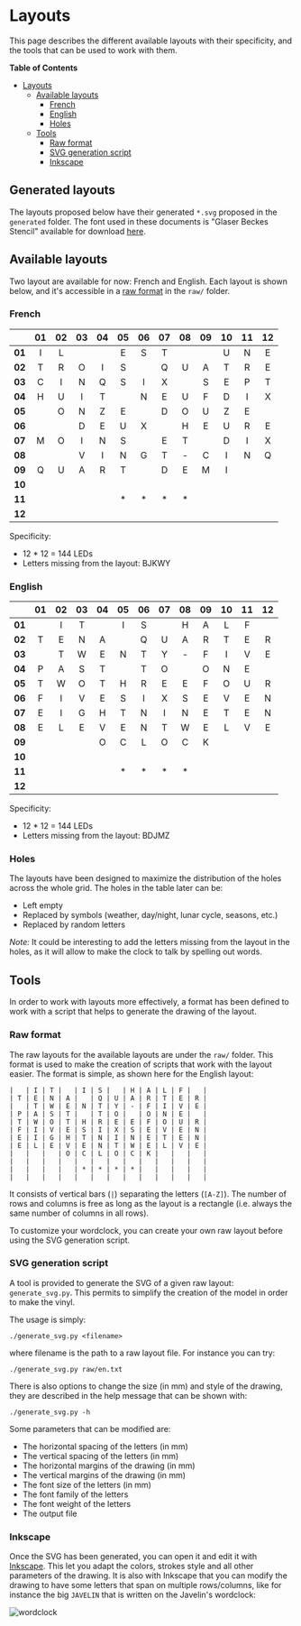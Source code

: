 # Layouts

This page describes the different available layouts with their specificity, and
the tools that can be used to work with them.

<!-- markdown-toc start - Don't edit this section. Run M-x markdown-toc-generate-toc again -->
**Table of Contents**

- [Layouts](#layouts)
    - [Available layouts](#available-layouts)
        - [French](#french)
        - [English](#english)
        - [Holes](#holes)
    - [Tools](#tools)
        - [Raw format](#raw-format)
        - [SVG generation script](#svg-generation-script)
        - [Inkscape](#inkscape)

<!-- markdown-toc end -->

## Generated layouts

The layouts proposed below have their generated `*.svg` proposed in the
`generated` folder. The font used in these documents is "Glaser Beckes Stencil"
available for download
[here](http://ufonts.com/fonts/glaser-becker-stencil.html).

## Available layouts

Two layout are available for now: French and English. Each layout is shown
below, and it's accessible in a [raw format](#raw-format) in the `raw/` folder.

### French

|        | 01 | 02 | 03 | 04 | 05 | 06 | 07 | 08 | 09 | 10 | 11 | 12 |
|:------:|:--:|:--:|:--:|:--:|:--:|:--:|:--:|:--:|:--:|:--:|:--:|:--:|
| **01** | I  | L  |    |    | E  | S  | T  |    |    | U  | N  | E  |
| **02** | T  | R  | O  | I  | S  |    | Q  | U  | A  | T  | R  | E  |
| **03** | C  | I  | N  | Q  | S  | I  | X  |    | S  | E  | P  | T  |
| **04** | H  | U  | I  | T  |    | N  | E  | U  | F  | D  | I  | X  |
| **05** |    | O  | N  | Z  | E  |    | D  | O  | U  | Z  | E  |    |
| **06** |    |    | D  | E  | U  | X  |    | H  | E  | U  | R  | E  |
| **07** | M  | O  | I  | N  | S  |    | E  | T  |    | D  | I  | X  |
| **08** |    |    | V  | I  | N  | G  | T  | -  | C  | I  | N  | Q  |
| **09** | Q  | U  | A  | R  | T  |    | D  | E  | M  | I  |    |    |
| **10** |    |    |    |    |    |    |    |    |    |    |    |    |
| **11** |    |    |    |    | *  | *  | *  | *  |    |    |    |    |
| **12** |    |    |    |    |    |    |    |    |    |    |    |    |

Specificity:

- 12 * 12 = 144 LEDs
- Letters missing from the layout: BJKWY

### English

|        | 01 | 02 | 03 | 04 | 05 | 06 | 07 | 08 | 09 | 10 | 11 | 12 |
|:------:|:--:|:--:|:--:|:--:|:--:|:--:|:--:|:--:|:--:|:--:|:--:|:--:|
| **01** |    | I  | T  |    | I  | S  |    | H  | A  | L  | F  |    |
| **02** | T  | E  | N  | A  |    | Q  | U  | A  | R  | T  | E  | R  |
| **03** |    | T  | W  | E  | N  | T  | Y  | -  | F  | I  | V  | E  |
| **04** | P  | A  | S  | T  |    | T  | O  |    | O  | N  | E  |    |
| **05** | T  | W  | O  | T  | H  | R  | E  | E  | F  | O  | U  | R  |
| **06** | F  | I  | V  | E  | S  | I  | X  | S  | E  | V  | E  | N  |
| **07** | E  | I  | G  | H  | T  | N  | I  | N  | E  | T  | E  | N  |
| **08** | E  | L  | E  | V  | E  | N  | T  | W  | E  | L  | V  | E  |
| **09** |    |    |    | O  | C  | L  | O  | C  | K  |    |    |    |
| **10** |    |    |    |    |    |    |    |    |    |    |    |    |
| **11** |    |    |    |    | *  | *  | *  | *  |    |    |    |    |
| **12** |    |    |    |    |    |    |    |    |    |    |    |    |

Specificity:

- 12 * 12 = 144 LEDs
- Letters missing from the layout: BDJMZ

### Holes

The layouts have been designed to maximize the distribution of the holes across
the whole grid. The holes in the table later can be:

- Left empty
- Replaced by symbols (weather, day/night, lunar cycle, seasons, etc.)
- Replaced by random letters

*Note:* It could be interesting to add the letters missing from the layout in
the holes, as it will allow to make the clock to talk by spelling out words.

## Tools

In order to work with layouts more effectively, a format has been defined to
work with a script that helps to generate the drawing of the layout.

### Raw format

The raw layouts for the available layouts are under the `raw/` folder. This
format is used to make the creation of scripts that work with the layout easier.
The format is simple, as shown here for the English layout:

```text
|   | I | T |   | I | S |   | H | A | L | F |   |
| T | E | N | A |   | Q | U | A | R | T | E | R |
|   | T | W | E | N | T | Y | - | F | I | V | E |
| P | A | S | T |   | T | O |   | O | N | E |   |
| T | W | O | T | H | R | E | E | F | O | U | R |
| F | I | V | E | S | I | X | S | E | V | E | N |
| E | I | G | H | T | N | I | N | E | T | E | N |
| E | L | E | V | E | N | T | W | E | L | V | E |
|   |   |   | O | C | L | O | C | K |   |   |   |
|   |   |   |   |   |   |   |   |   |   |   |   |
|   |   |   |   | * | * | * | * |   |   |   |   |
|   |   |   |   |   |   |   |   |   |   |   |   |
```

It consists of vertical bars (`|`) separating the letters (`[A-Z]`). The number
of rows and columns is free as long as the layout is a rectangle (i.e. always
the same number of columns in all rows).

To customize your wordclock, you can create your own raw layout before using the
SVG generation script.

### SVG generation script

A tool is provided to generate the SVG of a given raw layout: `generate_svg.py`.
This permits to simplify the creation of the model in order to make the vinyl.

The usage is simply:

    ./generate_svg.py <filename>

where filename is the path to a raw layout file. For instance you can try:

    ./generate_svg.py raw/en.txt

There is also options to change the size (in mm) and style of the drawing, they
are described in the help message that can be shown with:

    ./generate_svg.py -h

Some parameters that can be modified are:

- The horizontal spacing of the letters (in mm)
- The vertical spacing of the letters (in mm)
- The horizontal margins of the drawing (in mm)
- The vertical margins of the drawing (in mm)
- The font size of the letters (in mm)
- The font family of the letters
- The font weight of the letters
- The output file

### Inkscape

Once the SVG has been generated, you can open it and edit it with [Inkscape][].
This let you adapt the colors, strokes style and all other parameters of the
drawing. It is also with Inkscape that you can modify the drawing to have some
letters that span on multiple rows/columns, like for instance the big `JAVELIN`
that is written on the Javelin's wordclock:

![wordclock](http://cdn.instructables.com/FDZ/AQD1/HZTO8RV9/FDZAQD1HZTO8RV9.LARGE.jpg)

[Inkscape]: https://inkscape.org/en/
